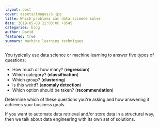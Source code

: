 ```yaml
---
layout: post
cover: assets/images/6.jpg
title: Which problems can data science solve
date: 2019-05-08 12:00:00 +0545
categories: blog
author: David
featured: true
summary: machine learning techniques
---
```


You typically use data science or machine learning to answer five types of questions:

* How much or how many? (**regression**)
* Which category? (**classification**)
* Which group? (**clustering**)
* Is this weird? (**anomaly detection**)
* Which option should be taken? (**recommendation**)

Determine which of these questions you're asking and how answering it achieves your business goals.

If you want to automate data retrieval and/or store data in a structural way, then we talk about data engineering with its own set of solutions.
